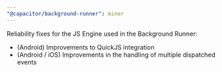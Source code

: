 ```yaml
---
"@capacitor/background-runner": minor
---
```


Reliability fixes for the JS Engine used in the Background Runner:
- (Android) Improvements to QuickJS integration
- (Android / iOS) Improvements in the handling of multiple dispatched events

